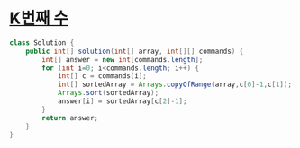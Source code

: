 # [K번째 수](https://programmers.co.kr/learn/courses/30/lessons/42748)

```java
class Solution {
    public int[] solution(int[] array, int[][] commands) {
        int[] answer = new int[commands.length];
        for (int i=0; i<commands.length; i++) {
            int[] c = commands[i];
            int[] sortedArray = Arrays.copyOfRange(array,c[0]-1,c[1]);
            Arrays.sort(sortedArray);
            answer[i] = sortedArray[c[2]-1];
        }
        return answer;
    }
}
```